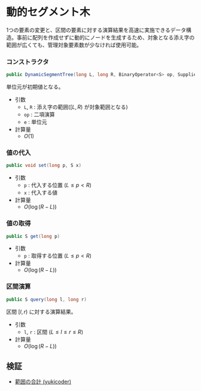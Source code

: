 # 動的セグメント木
1つの要素の変更と、区間の要素に対する演算結果を高速に実施できるデータ構造。事前に配列を作成せずに動的にノードを生成するため、対象となる添え字の範囲が広くても、管理対象要素数が少なければ使用可能。

### コンストラクタ
```java
public DynamicSegmentTree(long L, long R, BinaryOperator<S> op, Supplier<S> e)
```
単位元が初期値となる。
- 引数
  - `L`, `R` : 添え字の範囲($[L,R)$ が対象範囲となる)
  - `op` : 二項演算
  - `e` : 単位元
- 計算量
  - $O(1)$

### 値の代入
```java
public void set(long p, S x)
```
- 引数
  - `p` : 代入する位置 $(L \le p \lt R)$
  - `x` : 代入する値
- 計算量
  - $O(\log{(R - L)})$

### 値の取得
```java
public S get(long p)
```
- 引数
  - `p` : 取得する位置 $(L \le p \lt R)$
- 計算量
  - $O(\log{(R - L)})$

### 区間演算
```java
public S query(long l, long r)
```
区間 $[l,r)$ に対する演算結果。
- 引数
  - `l`, `r` : 区間 $(L \le l \le r \le R)$
- 計算量
  - $O(\log{(R - L)})$

## 検証
- [範囲の合計 (yukicoder)](https://yukicoder.me/submissions/1104417)
